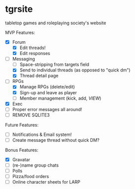 # tgrsite
tabletop games and roleplaying society's website

MVP Features:
* [x] Forum
  * [x] Edit threads!
  * [x] Edit responses
* [ ] Messaging
  * [ ] Space-stripping from targets field
  * [x] Send to individual threads (as opposed to "quick dm")
  * [x] Thread detail page
* [ ] RPGs
  * [x] Manage RPGs (delete/edit)
  * [x] Sign-up and leave as player
  * [ ] Member management (kick, add, _VIEW_)
* [x] Exec
* [ ] Proper error messages all around!
* [ ] REMOVE SQLITE3

Future Features:
* [ ] Notifications & Email system!
* [ ] Create message thread without quick DM?

Bonus Features:
* [x] Gravatar
* [ ] \(re-\)name group chats
* [ ] Polls
* [ ] Pizza/food orders
* [ ] Online character sheets for LARP
